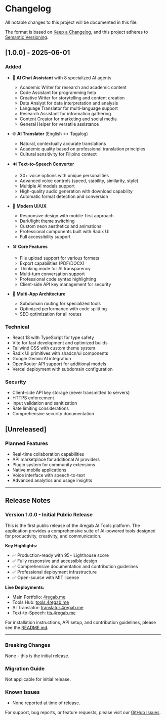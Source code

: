 # Changelog

All notable changes to this project will be documented in this file.

The format is based on [Keep a Changelog](https://keepachangelog.com/en/1.0.0/),
and this project adheres to [Semantic Versioning](https://semver.org/spec/v2.0.0.html).

## [1.0.0] - 2025-06-01

### Added
- 🤖 **AI Chat Assistant** with 8 specialized AI agents
  - Academic Writer for research and academic content
  - Code Assistant for programming help
  - Creative Writer for storytelling and content creation
  - Data Analyst for data interpretation and analysis
  - Language Translator for multi-language support
  - Research Assistant for information gathering
  - Content Creator for marketing and social media
  - General Helper for versatile assistance

- 🌐 **AI Translator** (English ↔ Tagalog)
  - Natural, contextually accurate translations
  - Academic quality based on professional translation principles
  - Cultural sensitivity for Filipino context

- 🔊 **Text-to-Speech Converter**
  - 30+ voice options with unique personalities
  - Advanced voice controls (speed, stability, similarity, style)
  - Multiple AI models support
  - High-quality audio generation with download capability
  - Automatic format detection and conversion

- 🎨 **Modern UI/UX**
  - Responsive design with mobile-first approach
  - Dark/light theme switching
  - Custom neon aesthetics and animations
  - Professional components built with Radix UI
  - Full accessibility support

- 🛠️ **Core Features**
  - File upload support for various formats
  - Export capabilities (PDF/DOCX)
  - Thinking mode for AI transparency
  - Multi-turn conversation support
  - Professional code syntax highlighting
  - Client-side API key management for security

- 🚀 **Multi-App Architecture**
  - Subdomain routing for specialized tools
  - Optimized performance with code splitting
  - SEO optimization for all routes

### Technical
- React 18 with TypeScript for type safety
- Vite for fast development and optimized builds
- Tailwind CSS with custom theme system
- Radix UI primitives with shadcn/ui components
- Google Gemini AI integration
- OpenRouter API support for additional models
- Vercel deployment with subdomain configuration

### Security
- Client-side API key storage (never transmitted to servers)
- HTTPS enforcement
- Input validation and sanitization
- Rate limiting considerations
- Comprehensive security documentation

## [Unreleased]

### Planned Features
- Real-time collaboration capabilities
- API marketplace for additional AI providers
- Plugin system for community extensions
- Native mobile applications
- Voice interface with speech-to-text
- Advanced analytics and usage insights

---

## Release Notes

### Version 1.0.0 - Initial Public Release

This is the first public release of the 4regab AI Tools platform. The application provides a comprehensive suite of AI-powered tools designed for productivity, creativity, and communication.

**Key Highlights:**
- ✅ Production-ready with 95+ Lighthouse score
- ✅ Fully responsive and accessible design
- ✅ Comprehensive documentation and contribution guidelines
- ✅ Professional deployment infrastructure
- ✅ Open-source with MIT license

**Live Deployments:**
- Main Portfolio: [4regab.me](https://4regab.me)
- Tools Hub: [tools.4regab.me](https://tools.4regab.me)
- AI Translator: [translator.4regab.me](https://translator.4regab.me)
- Text-to-Speech: [tts.4regab.me](https://tts.4regab.me)

For installation instructions, API setup, and contribution guidelines, please see the [README.md](README.md).

---

### Breaking Changes
None - this is the initial release.

### Migration Guide
Not applicable for initial release.

### Known Issues
- None reported at time of release.

For support, bug reports, or feature requests, please visit our [GitHub Issues](https://github.com/yourusername/4regab/issues).
